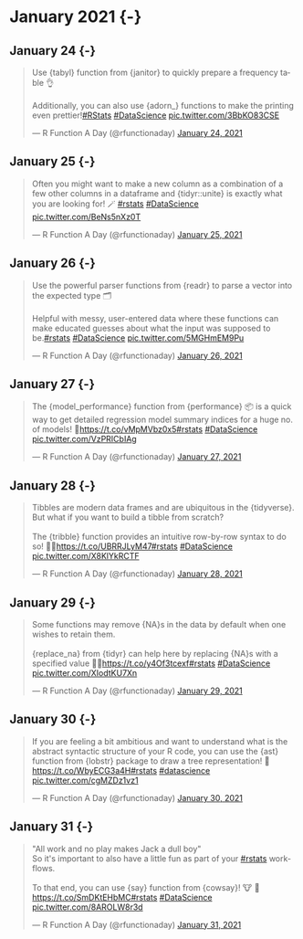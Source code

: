 # January 2021 {-}

## January 24 {-}

<blockquote class="twitter-tweet"><p lang="en" dir="ltr">Use {tabyl} function from {janitor} to quickly prepare a frequency table 👌<br><br>Additionally, you can also use {adorn_} functions to make the printing even prettier!<a href="https://twitter.com/hashtag/RStats?src=hash&amp;ref_src=twsrc%5Etfw">#RStats</a> <a href="https://twitter.com/hashtag/DataScience?src=hash&amp;ref_src=twsrc%5Etfw">#DataScience</a> <a href="https://t.co/3BbKO83CSE">pic.twitter.com/3BbKO83CSE</a></p>&mdash; R Function A Day (@rfunctionaday) <a href="https://twitter.com/rfunctionaday/status/1353254143880781825?ref_src=twsrc%5Etfw">January 24, 2021</a></blockquote> <script async src="https://platform.twitter.com/widgets.js" charset="utf-8"></script>

## January 25 {-}

<blockquote class="twitter-tweet"><p lang="en" dir="ltr">Often you might want to make a new column as a combination of a few other columns in a dataframe and {tidyr::unite} is exactly what you are looking for! 🪄 <a href="https://twitter.com/hashtag/rstats?src=hash&amp;ref_src=twsrc%5Etfw">#rstats</a> <a href="https://twitter.com/hashtag/DataScience?src=hash&amp;ref_src=twsrc%5Etfw">#DataScience</a> <a href="https://t.co/BeNs5nXz0T">pic.twitter.com/BeNs5nXz0T</a></p>&mdash; R Function A Day (@rfunctionaday) <a href="https://twitter.com/rfunctionaday/status/1353603346163257345?ref_src=twsrc%5Etfw">January 25, 2021</a></blockquote> <script async src="https://platform.twitter.com/widgets.js" charset="utf-8"></script>

## January 26 {-}

<blockquote class="twitter-tweet"><p lang="en" dir="ltr">Use the powerful parser functions from {readr} to parse a vector into the expected type 🗂<br><br>Helpful with messy, user-entered data where these functions can make educated guesses about what the input was supposed to be.<a href="https://twitter.com/hashtag/rstats?src=hash&amp;ref_src=twsrc%5Etfw">#rstats</a> <a href="https://twitter.com/hashtag/DataScience?src=hash&amp;ref_src=twsrc%5Etfw">#DataScience</a> <a href="https://t.co/5MGHmEM9Pu">pic.twitter.com/5MGHmEM9Pu</a></p>&mdash; R Function A Day (@rfunctionaday) <a href="https://twitter.com/rfunctionaday/status/1353961064568913920?ref_src=twsrc%5Etfw">January 26, 2021</a></blockquote> <script async src="https://platform.twitter.com/widgets.js" charset="utf-8"></script>

## January 27 {-}

<blockquote class="twitter-tweet"><p lang="en" dir="ltr">The {model_performance} function from {performance} 📦 is a quick way to get detailed regression model summary indices for a huge no. of models! 📝<a href="https://t.co/vMpMVbz0x5">https://t.co/vMpMVbz0x5</a><a href="https://twitter.com/hashtag/rstats?src=hash&amp;ref_src=twsrc%5Etfw">#rstats</a> <a href="https://twitter.com/hashtag/DataScience?src=hash&amp;ref_src=twsrc%5Etfw">#DataScience</a> <a href="https://t.co/VzPRICbIAg">pic.twitter.com/VzPRICbIAg</a></p>&mdash; R Function A Day (@rfunctionaday) <a href="https://twitter.com/rfunctionaday/status/1354313455701028864?ref_src=twsrc%5Etfw">January 27, 2021</a></blockquote> <script async src="https://platform.twitter.com/widgets.js" charset="utf-8"></script>

## January 28 {-}

<blockquote class="twitter-tweet"><p lang="en" dir="ltr">Tibbles are modern data frames and are ubiquitous in the {tidyverse}. But what if you want to build a tibble from scratch?<br><br>The {tribble} function provides an intuitive row-by-row syntax to do so! 🧱👷<a href="https://t.co/UBRRJLyM47">https://t.co/UBRRJLyM47</a><a href="https://twitter.com/hashtag/rstats?src=hash&amp;ref_src=twsrc%5Etfw">#rstats</a> <a href="https://twitter.com/hashtag/DataScience?src=hash&amp;ref_src=twsrc%5Etfw">#DataScience</a> <a href="https://t.co/X8KlYkRCTF">pic.twitter.com/X8KlYkRCTF</a></p>&mdash; R Function A Day (@rfunctionaday) <a href="https://twitter.com/rfunctionaday/status/1354693321776648192?ref_src=twsrc%5Etfw">January 28, 2021</a></blockquote> <script async src="https://platform.twitter.com/widgets.js" charset="utf-8"></script>

## January 29 {-}

<blockquote class="twitter-tweet"><p lang="en" dir="ltr">Some functions may remove {NA}s in the data by default when one wishes to retain them.<br><br>{replace_na} from {tidyr} can help here by replacing {NA}s with a specified value 🕵️‍♀️<a href="https://t.co/y4Of3tcexf">https://t.co/y4Of3tcexf</a><a href="https://twitter.com/hashtag/rstats?src=hash&amp;ref_src=twsrc%5Etfw">#rstats</a> <a href="https://twitter.com/hashtag/DataScience?src=hash&amp;ref_src=twsrc%5Etfw">#DataScience</a> <a href="https://t.co/XIodtKU7Xn">pic.twitter.com/XIodtKU7Xn</a></p>&mdash; R Function A Day (@rfunctionaday) <a href="https://twitter.com/rfunctionaday/status/1355049456224317441?ref_src=twsrc%5Etfw">January 29, 2021</a></blockquote> <script async src="https://platform.twitter.com/widgets.js" charset="utf-8"></script>

## January 30 {-}

<blockquote class="twitter-tweet"><p lang="en" dir="ltr">If you are feeling a bit ambitious and want to understand what is the abstract syntactic structure of your R code, you can use the {ast} function from {lobstr} package to draw a tree representation! 🦞 <a href="https://t.co/WbyECG3a4H">https://t.co/WbyECG3a4H</a><a href="https://twitter.com/hashtag/rstats?src=hash&amp;ref_src=twsrc%5Etfw">#rstats</a> <a href="https://twitter.com/hashtag/datascience?src=hash&amp;ref_src=twsrc%5Etfw">#datascience</a> <a href="https://t.co/cgMZDz1vz1">pic.twitter.com/cgMZDz1vz1</a></p>&mdash; R Function A Day (@rfunctionaday) <a href="https://twitter.com/rfunctionaday/status/1355411209022038016?ref_src=twsrc%5Etfw">January 30, 2021</a></blockquote> <script async src="https://platform.twitter.com/widgets.js" charset="utf-8"></script>

## January 31 {-}

<blockquote class="twitter-tweet"><p lang="en" dir="ltr">&quot;All work and no play makes Jack a dull boy&quot;<br>So it&#39;s important to also have a little fun as part of your <a href="https://twitter.com/hashtag/rstats?src=hash&amp;ref_src=twsrc%5Etfw">#rstats</a> workflows. <br><br>To that end, you can use {say} function from {cowsay}! 🐮 💬 <a href="https://t.co/SmDKtEHbMC">https://t.co/SmDKtEHbMC</a><a href="https://twitter.com/hashtag/rstats?src=hash&amp;ref_src=twsrc%5Etfw">#rstats</a> <a href="https://twitter.com/hashtag/DataScience?src=hash&amp;ref_src=twsrc%5Etfw">#DataScience</a> <a href="https://t.co/8AROLW8r3d">pic.twitter.com/8AROLW8r3d</a></p>&mdash; R Function A Day (@rfunctionaday) <a href="https://twitter.com/rfunctionaday/status/1355782785546543104?ref_src=twsrc%5Etfw">January 31, 2021</a></blockquote> <script async src="https://platform.twitter.com/widgets.js" charset="utf-8"></script>

